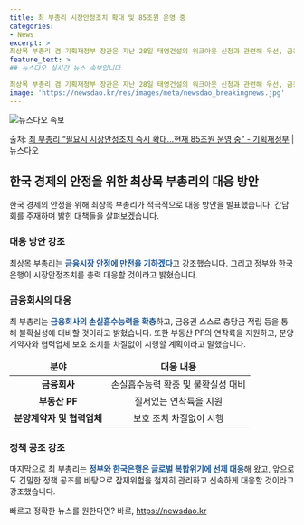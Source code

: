 ```yaml
---
title: 최 부총리 시장안정조치 확대 및 85조원 운영 중
categories:
- News
excerpt: >
최상목 부총리 겸 기획재정부 장관은 지난 28일 태영건설의 워크아웃 신청과 관련해 우선, 금융시장 안정에 만…
feature_text: >
## 뉴스다오 실시간 뉴스 속보입니다.

최상목 부총리 겸 기획재정부 장관은 지난 28일 태영건설의 워크아웃 신청과 관련해 우선, 금융시장 안정에 만…
image: 'https://newsdao.kr/res/images/meta/newsdao_breakingnews.jpg'
---
```


![뉴스다오 속보](https://newsdao.kr/res/images/meta/newsdao_breakingnews.jpg)

<p>출처: <a href="https://newsdao.kr/2897" rel="dofollow">최 부총리 “필요시 시장안정조치 즉시 확대…현재 85조원 운영 중” - 기획재정부</a> | 뉴스다오</p>

<h2 data-ke-size="size26">한국 경제의 안정을 위한 최상목 부총리의 대응 방안</h2>
<p data-ke-size="size16">한국 경제의 안정을 위해 최상목 부총리가 적극적으로 대응 방안을 발표했습니다. 간담회를 주재하며 밝힌 대책들을 살펴보겠습니다.</p>

<h3>대응 방안 강조</h3>
<p data-ke-size="size16">최상목 부총리는 <b><span style="color: #1a5490;">금융시장 안정에 만전을 기하겠다</span></b>고 강조했습니다. 그리고 정부와 한국은행이 시장안정조치를 총력 대응할 것이라고 밝혔습니다.</p>

<h3>금융회사의 대응</h3>
<p data-ke-size="size16">최 부총리는 <b><span style="color: #1a5490;">금융회사의 손실흡수능력을 확충</span></b>하고, 금융권 스스로 충당금 적립 등을 통해 불확실성에 대비할 것이라고 밝혔습니다. 또한 부동산 PF의 연착륙을 지원하고, 분양계약자와 협력업체 보호 조치를 차질없이 시행할 계획이라고 말했습니다.</p>

<table>
<thead>
<tr>
<td style="text-align: center; height: 17px;"><b>분야</b></td>
<td style="text-align: center; height: 17px;"><b>대응 내용</b></td>
</tr>
</thead>
<tbody>
<tr>
<td style="text-align: center; height: 17px;"><b>금융회사</b></td>
<td style="text-align: center; height: 17px;">손실흡수능력 확충 및 불확실성 대비</td>
</tr>
<tr>
<td style="text-align: center; height: 17px;"><b>부동산 PF</b></td>
<td style="text-align: center; height: 17px;">질서있는 연착륙을 지원</td>
</tr>
<tr>
<td style="text-align: center; height: 17px;"><b>분양계약자 및 협력업체</b></td>
<td style="text-align: center; height: 17px;">보호 조치 차질없이 시행</td>
</tr>
</tbody>
</table>

<h3>정책 공조 강조</h3>
<p data-ke-size="size16">마지막으로 최 부총리는 <b><span style="color: #1a5490;">정부와 한국은행은 글로벌 복합위기에 선제 대응</span></b>해 왔고, 앞으로도 긴밀한 정책 공조를 바탕으로 잠재위험을 철저히 관리하고 신속하게 대응할 것이라고 강조했습니다.</p>
 

빠르고 정확한 뉴스를 원한다면? 바로, <a href="https://newsdao.kr" rel="dofollow">https://newsdao.kr</a>


    
